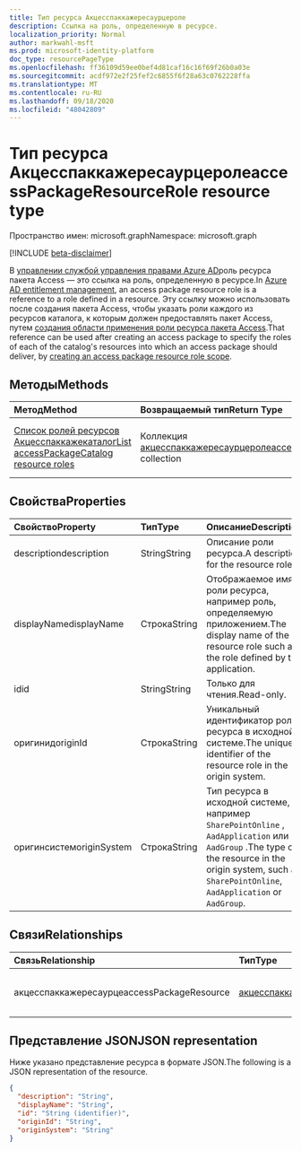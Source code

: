 ```yaml
---
title: Тип ресурса Акцесспаккажересаурцероле
description: Ссылка на роль, определенную в ресурсе.
localization_priority: Normal
author: markwahl-msft
ms.prod: microsoft-identity-platform
doc_type: resourcePageType
ms.openlocfilehash: ff36109d59ee0bef4d81caf16c16f69f26b0a03e
ms.sourcegitcommit: acdf972e2f25fef2c6855f6f28a63c0762228ffa
ms.translationtype: MT
ms.contentlocale: ru-RU
ms.lasthandoff: 09/18/2020
ms.locfileid: "48042809"
---
```

# <a name="accesspackageresourcerole-resource-type"></a><span data-ttu-id="331f1-103">Тип ресурса Акцесспаккажересаурцероле</span><span class="sxs-lookup"><span data-stu-id="331f1-103">accessPackageResourceRole resource type</span></span>

<span data-ttu-id="331f1-104">Пространство имен: microsoft.graph</span><span class="sxs-lookup"><span data-stu-id="331f1-104">Namespace: microsoft.graph</span></span>

[!INCLUDE [beta-disclaimer](../../includes/beta-disclaimer.md)]

<span data-ttu-id="331f1-105">В [управлении службой управления правами Azure AD](entitlementmanagement-root.md)роль ресурса пакета Access — это ссылка на роль, определенную в ресурсе.</span><span class="sxs-lookup"><span data-stu-id="331f1-105">In [Azure AD entitlement management](entitlementmanagement-root.md), an access package resource role is a reference to a role defined in a resource.</span></span> <span data-ttu-id="331f1-106">Эту ссылку можно использовать после создания пакета Access, чтобы указать роли каждого из ресурсов каталога, к которым должен предоставлять пакет Access, путем [создания области применения роли ресурса пакета Access](../api/accesspackage-post-accesspackageresourcerolescopes.md).</span><span class="sxs-lookup"><span data-stu-id="331f1-106">That reference can be used after creating an access package to specify the roles of each of the catalog's resources into which an access package should deliver, by [creating an access package resource role scope](../api/accesspackage-post-accesspackageresourcerolescopes.md).</span></span>

## <a name="methods"></a><span data-ttu-id="331f1-107">Методы</span><span class="sxs-lookup"><span data-stu-id="331f1-107">Methods</span></span>

| <span data-ttu-id="331f1-108">Метод</span><span class="sxs-lookup"><span data-stu-id="331f1-108">Method</span></span>       | <span data-ttu-id="331f1-109">Возвращаемый тип</span><span class="sxs-lookup"><span data-stu-id="331f1-109">Return Type</span></span> | <span data-ttu-id="331f1-110">Описание</span><span class="sxs-lookup"><span data-stu-id="331f1-110">Description</span></span> |
|:-------------|:------------|:------------|
| [<span data-ttu-id="331f1-111">Список ролей ресурсов Акцесспаккажекаталог</span><span class="sxs-lookup"><span data-stu-id="331f1-111">List accessPackageCatalog resource roles</span></span>](../api/accesspackagecatalog-list-accesspackageresourceroles.md) | <span data-ttu-id="331f1-112">Коллекция [акцесспаккажересаурцероле](accesspackageresourcerole.md)</span><span class="sxs-lookup"><span data-stu-id="331f1-112">[accessPackageResourceRole](accesspackageresourcerole.md) collection</span></span> | <span data-ttu-id="331f1-113">Получение списка объектов Акцесспаккажересаурцероле для каталога.</span><span class="sxs-lookup"><span data-stu-id="331f1-113">Retrieve a list of accessPackageResourceRole objects for a catalog.</span></span> |

## <a name="properties"></a><span data-ttu-id="331f1-114">Свойства</span><span class="sxs-lookup"><span data-stu-id="331f1-114">Properties</span></span>

| <span data-ttu-id="331f1-115">Свойство</span><span class="sxs-lookup"><span data-stu-id="331f1-115">Property</span></span>     | <span data-ttu-id="331f1-116">Тип</span><span class="sxs-lookup"><span data-stu-id="331f1-116">Type</span></span>        | <span data-ttu-id="331f1-117">Описание</span><span class="sxs-lookup"><span data-stu-id="331f1-117">Description</span></span> |
|:-------------|:------------|:------------|
|<span data-ttu-id="331f1-118">description</span><span class="sxs-lookup"><span data-stu-id="331f1-118">description</span></span>|<span data-ttu-id="331f1-119">String</span><span class="sxs-lookup"><span data-stu-id="331f1-119">String</span></span>|<span data-ttu-id="331f1-120">Описание роли ресурса.</span><span class="sxs-lookup"><span data-stu-id="331f1-120">A description for the resource role.</span></span>|
|<span data-ttu-id="331f1-121">displayName</span><span class="sxs-lookup"><span data-stu-id="331f1-121">displayName</span></span>|<span data-ttu-id="331f1-122">Строка</span><span class="sxs-lookup"><span data-stu-id="331f1-122">String</span></span>|<span data-ttu-id="331f1-123">Отображаемое имя роли ресурса, например роль, определяемую приложением.</span><span class="sxs-lookup"><span data-stu-id="331f1-123">The display name of the resource role such as the role defined by the application.</span></span>|
|<span data-ttu-id="331f1-124">id</span><span class="sxs-lookup"><span data-stu-id="331f1-124">id</span></span>|<span data-ttu-id="331f1-125">String</span><span class="sxs-lookup"><span data-stu-id="331f1-125">String</span></span>| <span data-ttu-id="331f1-126">Только для чтения.</span><span class="sxs-lookup"><span data-stu-id="331f1-126">Read-only.</span></span>|
|<span data-ttu-id="331f1-127">оригинид</span><span class="sxs-lookup"><span data-stu-id="331f1-127">originId</span></span>|<span data-ttu-id="331f1-128">Строка</span><span class="sxs-lookup"><span data-stu-id="331f1-128">String</span></span>|<span data-ttu-id="331f1-129">Уникальный идентификатор роли ресурса в исходной системе.</span><span class="sxs-lookup"><span data-stu-id="331f1-129">The unique identifier of the resource role in the origin system.</span></span> |
|<span data-ttu-id="331f1-130">оригинсистем</span><span class="sxs-lookup"><span data-stu-id="331f1-130">originSystem</span></span>|<span data-ttu-id="331f1-131">Строка</span><span class="sxs-lookup"><span data-stu-id="331f1-131">String</span></span>|<span data-ttu-id="331f1-132">Тип ресурса в исходной системе, например `SharePointOnline` , `AadApplication` или `AadGroup` .</span><span class="sxs-lookup"><span data-stu-id="331f1-132">The type of the resource in the origin system, such as `SharePointOnline`, `AadApplication` or `AadGroup`.</span></span>|

## <a name="relationships"></a><span data-ttu-id="331f1-133">Связи</span><span class="sxs-lookup"><span data-stu-id="331f1-133">Relationships</span></span>

| <span data-ttu-id="331f1-134">Связь</span><span class="sxs-lookup"><span data-stu-id="331f1-134">Relationship</span></span> | <span data-ttu-id="331f1-135">Тип</span><span class="sxs-lookup"><span data-stu-id="331f1-135">Type</span></span>        | <span data-ttu-id="331f1-136">Описание</span><span class="sxs-lookup"><span data-stu-id="331f1-136">Description</span></span> |
|:-------------|:------------|:------------|
|<span data-ttu-id="331f1-137">акцесспаккажересаурце</span><span class="sxs-lookup"><span data-stu-id="331f1-137">accessPackageResource</span></span>|[<span data-ttu-id="331f1-138">акцесспаккажересаурце</span><span class="sxs-lookup"><span data-stu-id="331f1-138">accessPackageResource</span></span>](accesspackageresource.md)| <span data-ttu-id="331f1-p102">Только для чтения. Допускается значение null.</span><span class="sxs-lookup"><span data-stu-id="331f1-p102">Read-only. Nullable.</span></span>|

## <a name="json-representation"></a><span data-ttu-id="331f1-141">Представление JSON</span><span class="sxs-lookup"><span data-stu-id="331f1-141">JSON representation</span></span>

<span data-ttu-id="331f1-142">Ниже указано представление ресурса в формате JSON.</span><span class="sxs-lookup"><span data-stu-id="331f1-142">The following is a JSON representation of the resource.</span></span>

<!-- {
  "blockType": "resource",
  "optionalProperties": [

  ],
  "@odata.type": "microsoft.graph.accessPackageResourceRole",
  "baseType": "",
  "keyProperty": "id"
}-->

```json
{
  "description": "String",
  "displayName": "String",
  "id": "String (identifier)",
  "originId": "String",
  "originSystem": "String"
}
```

<!-- uuid: 16cd6b66-4b1a-43a1-adaf-3a886856ed98
2019-02-04 14:57:30 UTC -->
<!-- {
  "type": "#page.annotation",
  "description": "accessPackageResourceRole resource",
  "keywords": "",
  "section": "documentation",
  "tocPath": ""
}-->


